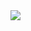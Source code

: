 <img src="https://github-readme-stats.vercel.app/api?username=donghoon4907&show_icons=true&title_color=000000&bg_color=F6F8FA" />
